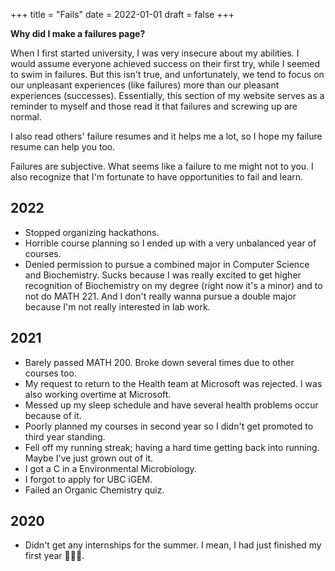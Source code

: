 +++
title = "Fails"
date = 2022-01-01
draft = false
+++

**Why did I make a failures page?**

When I first started university, I was very insecure about my abilities. I would assume everyone achieved success on their first try, while I seemed to swim in failures. But this isn't true, and unfortunately, we tend to focus on our unpleasant experiences (like failures) more than our pleasant experiences (successes). Essentially, this section of my website serves as a reminder to myself and those read it that failures and screwing up are normal.

I also read others' failure resumes and it helps me a lot, so I hope my failure resume can help you too.

Failures are subjective. What seems like a failure to me might not to you. I also recognize that I'm fortunate to have opportunities to fail and learn.

## 2022
- Stopped organizing hackathons. 
- Horrible course planning so I ended up with a very unbalanced year of courses. 
- Denied permission to pursue a combined major in Computer Science and Biochemistry. Sucks because I was really excited to get higher recognition of Biochemistry on my degree (right now it's a minor) and to not do MATH 221. And I don't really wanna pursue a double major because I'm not really interested in lab work.

## 2021
- Barely passed MATH 200. Broke down several times due to other courses too.
- My request to return to the Health team at Microsoft was rejected. I was also working overtime at Microsoft.
- Messed up my sleep schedule and have several health problems occur because of it.
- Poorly planned my courses in second year so I didn't get promoted to third year standing.
- Fell off my running streak; having a hard time getting back into running. Maybe I've just grown out of it.
- I got a C in a Environmental Microbiology.
- I forgot to apply for UBC iGEM.
- Failed an Organic Chemistry quiz.

## 2020
- Didn't get any internships for the summer. I mean, I had just finished my first year 🤷🏻‍♀️.
